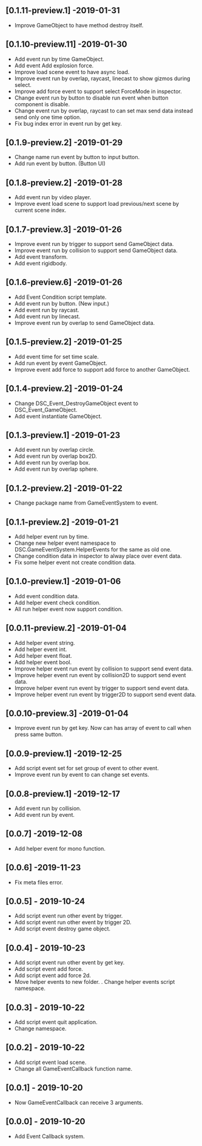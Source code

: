## [0.1.11-preview.1] -2019-01-31
- Improve GameObject to have method destroy itself.

## [0.1.10-preview.11] -2019-01-30
- Add event run by time GameObject.
- Add event Add explosion force.
- Improve load scene event to have async load.
- Improve event run by overlap, raycast, linecast to show gizmos during select.
- Improve add force event to support select ForceMode in inspector.
- Change event run by button to disable run event when button component is disable.
- Change event run by overlap, raycast to can set max send data instead send only one time option.
- Fix bug index error in event run by get key.

## [0.1.9-preview.2] -2019-01-29
- Change name run event by button to input button.
- Add run event by button. (Button UI)

## [0.1.8-preview.2] -2019-01-28
- Add event run by video player.
- Improve event load scene to support load previous/next scene by current scene index.

## [0.1.7-preview.3] -2019-01-26
- Improve event run by trigger to support send GameObject data.
- Improve event run by collision to support send GameObject data.
- Add event transform.
- Add event rigidbody.

## [0.1.6-preview.6] -2019-01-26
- Add Event Condition script template.
- Add event run by button. (New input.)
- Add event run by raycast.
- Add event run by linecast.
- Improve event run by overlap to send GameObject data.

## [0.1.5-preview.2] -2019-01-25
- Add event time for set time scale.
- Add run event by event GameObject.
- Improve event add force to support add force to another GameObject.

## [0.1.4-preview.2] -2019-01-24
- Change DSC_Event_DestroyGameObject event to DSC_Event_GameObject.
- Add event instantiate GameObject.

## [0.1.3-preview.1] -2019-01-23
- Add event run by overlap circle.
- Add event run by overlap box2D.
- Add event run by overlap box.
- Add event run by overlap sphere.

## [0.1.2-preview.2] -2019-01-22
- Change package name from GameEventSystem to event.

## [0.1.1-preview.2] -2019-01-21
- Add helper event run by time.
- Change new helper event namespace to DSC.GameEventSystem.HelperEvents for the same as old one.
- Change condition data in inspector to alway place over event data.
- Fix some helper event not create condition data.

## [0.1.0-preview.1] -2019-01-06
- Add event condition data.
- Add helper event check condition.
- All run helper event now support condition.

## [0.0.11-preview.2] -2019-01-04
- Add helper event string.
- Add helper event int.
- Add helper event float.
- Add helper event bool.
- Improve helper event run event by collision to support send event data.
- Improve helper event run event by collision2D to support send event data.
- Improve helper event run event by trigger to support send event data.
- Improve helper event run event by trigger2D to support send event data.

## [0.0.10-preview.3] -2019-01-04
- Improve event run by get key. Now can has array of event to call when press same button.

## [0.0.9-preview.1] -2019-12-25
- Add script event set for set group of event to other event.
- Improve event run by event to can change set events.

## [0.0.8-preview.1] -2019-12-17
- Add event run by collision.
- Add event run by event.

## [0.0.7] -2019-12-08
- Add helper event for mono function.

## [0.0.6] -2019-11-23
- Fix meta files error.

## [0.0.5] - 2019-10-24
- Add script event run other event by trigger.
- Add script event run other event by trigger 2D.
- Add script event destroy game object.

## [0.0.4] - 2019-10-23
- Add script event run other event by get key.
- Add script event add force.
- Add script event add force 2d.
- Move helper events to new folder.
. Change helper events script namespace.

## [0.0.3] - 2019-10-22
- Add script event quit application.
- Change namespace.

## [0.0.2] - 2019-10-22
- Add script event load scene.
- Change all GameEventCallback function name.

## [0.0.1] - 2019-10-20
- Now GameEventCallback can receive 3 arguments.

## [0.0.0] - 2019-10-20
- Add Event Callback system.